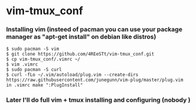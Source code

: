 # vim-tmux_conf

### Installing vim (insteed of pacman you can use your package manager as "apt-get install" on debian like distros)

    $ sudo pacman -S vim
    $ git clone https://github.com/4REeSTt/vim-tmux_conf.git
    $ cp vim-tmux_conf/.vimrc ~/
    $ vim .vimrc
    $ sudo pacman -S curl
    $ curl -fLo ~/.vim/autoload/plug.vim --create-dirs https://raw.githubusercontent.com/junegunn/vim-plug/master/plug.vim
    in .vimrc make ":PlugInstall"
 
 
 ### Later I'll do full vim + tmux installing and configuring (nobody )
